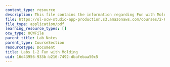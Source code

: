 ```yaml
---
content_type: resource
description: This file contains the information regarding Fun with Molding.
file: https://ol-ocw-studio-app-production.s3.amazonaws.com/courses/2-674-micro-nano-engineering-laboratory-spring-2016/16d43956933bb2167492dbafebaa50c5_MIT2_674S16_LabNote1_2.pdf
file_type: application/pdf
learning_resource_types: []
ocw_type: OCWFile
parent_title: Lab Notes
parent_type: CourseSection
resourcetype: Document
title: Labs 1-2 Fun with Molding
uid: 16d43956-933b-b216-7492-dbafebaa50c5
---
```

